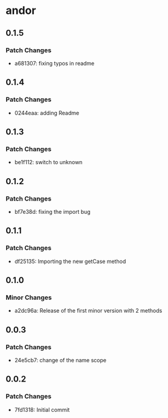 # andor

## 0.1.5

### Patch Changes

- a681307: fixing typos in readme

## 0.1.4

### Patch Changes

- 0244eaa: adding Readme

## 0.1.3

### Patch Changes

- be1f112: switch to unknown

## 0.1.2

### Patch Changes

- bf7e38d: fixing the import bug

## 0.1.1

### Patch Changes

- df25135: Importing the new getCase method

## 0.1.0

### Minor Changes

- a2dc96a: Release of the first minor version with 2 methods

## 0.0.3

### Patch Changes

- 24e5cb7: change of the name scope

## 0.0.2

### Patch Changes

- 7fd1318: Initial commit
